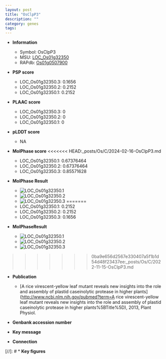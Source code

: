 ```yaml
---
layout: post
title: "OsClpP3"
description: ""
category: genes
tags: 
---
```


* **Information**  
    + Symbol: OsClpP3  
    + MSU: [LOC_Os01g32350](http://rice.plantbiology.msu.edu/cgi-bin/ORF_infopage.cgi?orf=LOC_Os01g32350)  
    + RAPdb: [Os01g0507900](http://rapdb.dna.affrc.go.jp/viewer/gbrowse_details/irgsp1?name=Os01g0507900)  

* **PSP score**  
    + LOC_Os01g32350.3: 0.1656 
    + LOC_Os01g32350.2: 0.2152 
    + LOC_Os01g32350.1: 0.2152 

* **PLAAC score**  
    + LOC_Os01g32350.3: 0 
    + LOC_Os01g32350.2: 0 
    + LOC_Os01g32350.1: 0 

* **pLDDT score**
    + NA


* **MolPhase score**
<<<<<<< HEAD:_posts/Os/C/2024-02-16-OsClpP3.md
    + LOC_Os01g32350.1: 0.67376464
    + LOC_Os01g32350.2: 0.67376464
    + LOC_Os01g32350.3: 0.85571628

* **MolPhase Result**
    + ![LOC_Os01g32350.1](https://304243504.github.io/Pictures/LOC_Os01g/LOC_Os01g32350.1.png)
    + ![LOC_Os01g32350.2](https://304243504.github.io/Pictures/LOC_Os01g/LOC_Os01g32350.2.png)
    + ![LOC_Os01g32350.3](https://304243504.github.io/Pictures/LOC_Os01g/LOC_Os01g32350.3.png)
=======
    + LOC_Os01g32350.1: 0.2152
    + LOC_Os01g32350.2: 0.2152
    + LOC_Os01g32350.3: 0.1656

* **MolPhaseResult**
    + ![LOC_Os01g32350.1](https://ricepsp.github.io/pictures/LOC_Os01g/LOC_Os01g32350.1.png)
    + ![LOC_Os01g32350.2](https://ricepsp.github.io/pictures/LOC_Os01g/LOC_Os01g32350.2.png)
    + ![LOC_Os01g32350.3](https://ricepsp.github.io/pictures/LOC_Os01g/LOC_Os01g32350.3.png)
>>>>>>> 0ba9e656d2567e330407a5f1b1d54d48f23437ee:_posts/Os/C/2022-11-15-OsClpP3.md

* **Publication**  
    + [A rice virescent-yellow leaf mutant reveals new insights into the role and assembly of plastid caseinolytic protease in higher plants](http://www.ncbi.nlm.nih.gov/pubmed?term=A rice virescent-yellow leaf mutant reveals new insights into the role and assembly of plastid caseinolytic protease in higher plants%5BTitle%5D), 2013, Plant Physiol.

* **Genbank accession number**  

* **Key message**  

* **Connection**  

[//]: # * **Key figures**  


